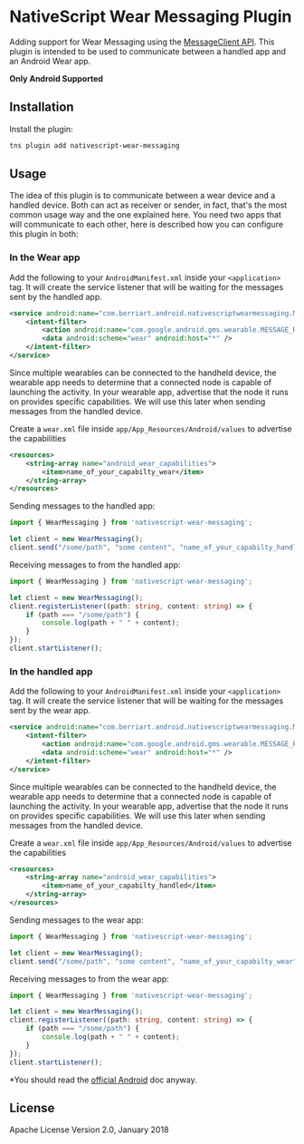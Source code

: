 # NativeScript Wear Messaging Plugin

Adding support for Wear Messaging using the [MessageClient API](https://developer.android.com/training/wearables/data-layer/messages.html).
This plugin is intended to be used to communicate between a handled app and an Android Wear app.

**Only Android Supported**

## Installation

Install the plugin:

```bash
tns plugin add nativescript-wear-messaging
```

## Usage

The idea of this plugin is to communicate between a wear device and a handled device. Both can act as receiver or sender, in fact, that's the
most common usage way and the one explained here. You need two apps that will communicate to each other, here is described how you can configure this plugin
in both:

### In the Wear app

Add the following to your `AndroidManifest.xml` inside your `<application>` tag. It will create the service listener that will be waiting
for the messages sent by the handled app.

```xml
<service android:name="com.berriart.android.nativescriptwearmessaging.MessageListenerService">
    <intent-filter>
        <action android:name="com.google.android.gms.wearable.MESSAGE_RECEIVED" />
        <data android:scheme="wear" android:host="*" />
    </intent-filter>
</service>
```

Since multiple wearables can be connected to the handheld device, the wearable app needs to determine that a connected node
is capable of launching the activity. In your wearable app, advertise that the node it runs on provides specific capabilities.
We will use this later when sending messages from the handled device.

Create a `wear.xml` file inside `app/App_Resources/Android/values` to advertise the capabilities

```xml
<resources>
    <string-array name="android_wear_capabilities">
        <item>name_of_your_capabilty_wear</item>
    </string-array>
</resources>
```

Sending messages to the handled app:

```typescript
import { WearMessaging } from 'nativescript-wear-messaging';

let client = new WearMessaging();
client.send("/some/path", "some content", "name_of_your_capabilty_handled"); // Last parameter is the capablity name of then handled device
```

Receiving messages to from the handled app:

```typescript
import { WearMessaging } from 'nativescript-wear-messaging';

let client = new WearMessaging();
client.registerListener((path: string, content: string) => {
    if (path === "/some/path") {
        console.log(path + " " + content);
    }
});
client.startListener();
```

### In the handled app

Add the following to your `AndroidManifest.xml` inside your `<application>` tag. It will create the service listener that will be waiting
for the messages sent by the wear app.

```xml
<service android:name="com.berriart.android.nativescriptwearmessaging.MessageListenerService">
    <intent-filter>
        <action android:name="com.google.android.gms.wearable.MESSAGE_RECEIVED" />
        <data android:scheme="wear" android:host="*" />
    </intent-filter>
</service>
```

Since multiple wearables can be connected to the handheld device, the wearable app needs to determine that a connected node
is capable of launching the activity. In your wearable app, advertise that the node it runs on provides specific capabilities.
We will use this later when sending messages from the handled device.

Create a `wear.xml` file inside `app/App_Resources/Android/values` to advertise the capabilities

```xml
<resources>
    <string-array name="android_wear_capabilities">
        <item>name_of_your_capabilty_handled</item>
    </string-array>
</resources>
```

Sending messages to the wear app:

```typescript
import { WearMessaging } from 'nativescript-wear-messaging';

let client = new WearMessaging();
client.send("/some/path", "some content", "name_of_your_capabilty_wear"); // Last parameter is the capablity name of then handled device
```

Receiving messages to from the wear app:

```typescript
import { WearMessaging } from 'nativescript-wear-messaging';

let client = new WearMessaging();
client.registerListener((path: string, content: string) => {
    if (path === "/some/path") {
        console.log(path + " " + content);
    }
});
client.startListener();
```

*You should read the [official Android](https://developer.android.com/training/wearables/data-layer/messages.html) doc anyway.

## License

Apache License Version 2.0, January 2018

